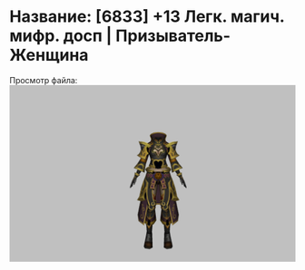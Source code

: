 # Название: [6833] +13 Легк. магич. мифр. досп | Призыватель-Женщина

Просмотр файла:
![p090023.png](p090023.png)